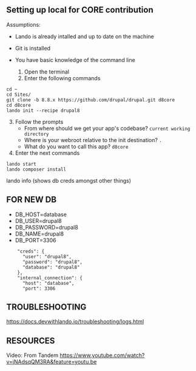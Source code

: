 Setting up local for CORE contribution
--------------------------------------

Assumptions:
 * Lando is already intalled and up to date on the machine
 * Git is installed
 * You have basic knowledge of the command line


    1. Open the terminal
    2. Enter the following commands
    
```
cd ~
cd Sites/
git clone -b 8.8.x https://github.com/drupal/drupal.git d8core
cd d8core
lando init --recipe drupal8
```
   3. Follow the prompts
      * From where should we get your app's codebase? `current working directory`
       * Where is your webroot relative to the init destination? `.`
       * What do you want to call this app? `d8core`
   4. Enter the next commands

```
lando start
lando composer install
```

lando info (shows db creds amongst other things)

FOR NEW DB
----------

 * DB_HOST=database
 * DB_USER=drupal8
 * DB_PASSWORD=drupal8
 * DB_NAME=drupal8
 * DB_PORT=3306
 
```
    "creds": {
      "user": "drupal8",
      "password": "drupal8",
      "database": "drupal8"
    },
    "internal_connection": {
      "host": "database",
      "port": 3306
 ```
      

TROUBLESHOOTING
---------------

https://docs.devwithlando.io/troubleshooting/logs.html

RESOURCES
---------

Video: 
From Tandem
https://www.youtube.com/watch?v=jNAdsqQM3RA&feature=youtu.be


